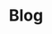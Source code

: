 ---
title: Blog
hero:
  heading: Our Blogs.
  subheading: We Ensure Quality Design.
  image: /images/header/blog-folding-img.jpg
url: /blog/
heading:
  _bookshop_name: generic/heading
  heading: Our Blog
---